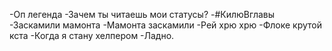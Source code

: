 -Оп легенда
-Зачем ты читаешь мои статусы?
-#КилюВглавы
-Заскамили мамонта
-Мамонта заскамили
-Рей хрю хрю
-Флоке крутой кста
-Когда я стану хелпером
-Ладно.
